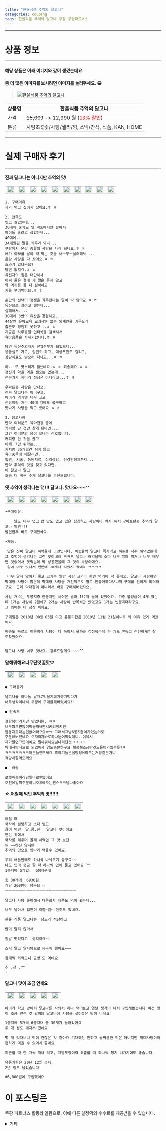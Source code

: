 ```yaml
---
title: "한울식품 추억의 달고나"
categories: coupang
tags: 한울식품 추억의 달고나 쿠팡 쿠팡파트너스
---
```

---

# 상품 정보

---

#### 해당 상품은 아래 이미지와 같이 생겼는데요. 
#### 좀 더 많은 이미지를 보시려면 이미지를 눌러주세요. 😀
> [![한울식품 추억의 달고나](https://static.coupangcdn.com/image/vendor_inventory/6096/e248796553fd9b6a5cad53cd14dfbd8feb9775c43369cfcbffe5f2b54668.jpg)](/re/AFFSDP?lptag=AF4416228&subid=AF4416228&pageKey=13446051&itemId=264439856&vendorItemId=73908819995&traceid=V0-153-f66853a6821dce30 "bk_decode")

상품명 | 한울식품 추억의 달고나
-------|-------
가격 | ~~15,000~~ -> 12,990 원 (<span style="color:red">13% 할인</span>)
분류 | 사탕초콜릿/사탕/젤리/껌, 스낵/간식, 식품, KAN, HOME

---

# 실제 구매자 후기

---


####    진짜 달고나는 아니지만 추억의 맛!
| | | | | | | | | | |
| --- | --- | --- | --- | --- | --- | --- | --- | --- | --- | 
| <img src = "https://thumbnail9.coupangcdn.com/thumbnails/local/320/image2/PRODUCTREVIEW/201911/17/442436932579571672/a18e078f-9009-4273-9444-b77db379f4d8.jpg" style="width: 100%; height: auto; margin-top: -2.31094px; opacity: 1;">| <img src = "https://thumbnail9.coupangcdn.com/thumbnails/local/320/image2/PRODUCTREVIEW/201911/17/442436932579571672/db6f51e7-e714-4248-80f3-7df839031f26.jpg" style="width: 100%; height: auto; margin-top: -2.31094px; opacity: 1;">| <img src = "https://thumbnail10.coupangcdn.com/thumbnails/local/320/image2/PRODUCTREVIEW/201911/17/442436932579571672/e5d22ee8-e092-43fb-97f5-54ab3a322077.jpg" style="width: 100%; height: auto; margin-top: -2.31094px; opacity: 1;">| <img src = "https://thumbnail10.coupangcdn.com/thumbnails/local/320/image2/PRODUCTREVIEW/201911/17/442436932579571672/bb00aefe-df15-4a04-b3bd-a09c56852df2.jpg" style="width: 100%; height: auto; margin-top: -2.31094px; opacity: 1;">| <img src = "https://thumbnail9.coupangcdn.com/thumbnails/local/320/image2/PRODUCTREVIEW/201911/17/442436932579571672/c500207b-2014-4812-99a6-f28da4f4d4f6.jpg" style="width: 100%; height: auto; margin-top: -2.31094px; opacity: 1;">| <img src = "https://thumbnail6.coupangcdn.com/thumbnails/local/320/image2/PRODUCTREVIEW/201911/17/442436932579571672/95053026-b39b-4db8-9048-760455277705.jpg" style="width: 100%; height: auto; margin-top: -2.31094px; opacity: 1;">| <img src = "https://thumbnail6.coupangcdn.com/thumbnails/local/320/image2/PRODUCTREVIEW/201911/17/442436932579571672/cfc1963a-c415-48a4-bf50-6926e6fce908.jpg" style="width: 100%; height: auto; margin-top: -2.31094px; opacity: 1;">| <img src = "https://thumbnail7.coupangcdn.com/thumbnails/local/320/image2/PRODUCTREVIEW/201911/17/442436932579571672/d8fc40c6-195c-4aac-8aea-f4a855bb6ff8.jpg" style="width: 100%; height: auto; margin-top: -2.31094px; opacity: 1;">| <img src = "https://thumbnail8.coupangcdn.com/thumbnails/local/320/image2/PRODUCTREVIEW/201911/17/442436932579571672/dcc3f800-c0a3-4f13-83ae-6f442f66a3ae.jpg" style="width: 100%; height: auto; margin-top: -2.31094px; opacity: 1;">| <img src = "https://thumbnail8.coupangcdn.com/thumbnails/local/320/image2/PRODUCTREVIEW/201911/17/442436932579571672/a2fb859d-3cf5-4a9e-b599-be4bf2802e1f.jpg" style="width: 100%; height: auto; margin-top: -2.31094px; opacity: 1;">| 

    1. 구매이유
    제가 먹고 싶어서 샀어요.ㅎ ㅎ
    
    2. 만족도
    잊고 살았는데...
    30대에 중학교 앞 마트에서만 팔아서
    아이들 줄려고 샀었는데...
    40대에....
    34개월된 딸을 키우게 되니...
    쿠팡에서 온갖 종류의 사탕을 사게 되네요.ㅎ ㅎ
    애가 아빠를 닮아 약 먹는 것을 너ㅡ무ㅡ싫어해서...
    온갖 사탕을 다 샀어요.ㅎ ㅎ
    효과가 있냐구요?
    당연 없지요.ㅎ ㅎ
    유전자의 힘은 대단해서
    이씨 둘은 절대 제 말을 듣지 않고
    약 먹기를 둘 다 싫어하고
    저를 부려먹어요.ㅎ ㅎ
    
    순간의 선택이 평생을 좌우한다는 말이 딱 맞아요.ㅎ ㅎ
    독신으로 살려고 했는데...
    실패해서....
    30대에 3번의 유산을 경험하고...
    44살엔 유아교육 교과서엔 없는 외계인을 키우느라
    출근도 영원히 못하고...ㅎ ㅎ
    지금은 하루종일 인터넷을 검색해서
    육아용품을 사재기합니다.ㅎ ㅎ
    
    당연 독신주의자가 전업주부가 되었으니...
    응급실도 가고, 입원도 하고, 대상포진도 걸리고,
    상담치료도 받으러 다니고...ㅎ ㅎ
    
    아...또 헛소리가 많았네요.ㅎ ㅎ 죄송해요.ㅎ ㅎ
    정신과 약을 먹을 필요는 없는데...
    전문가가 저더러 정상은 아니라고...ㅎ ㅎ
    
    우짜든동 사탕은 맛나요.
    진짜 달고나는 아니구요.
    아이가 먹기엔 너무 크고
    신랑이랑 저는 40대 임에도 불구하고
    맛나게 사탕을 먹고 있어요.ㅎ ㅎ
    
    3. 참고사항
    만약 여러분도 육아전쟁 중에
    커피랑 단 것만 찾게 된다면....
    그건 여러분의 몸이 보내는 신호입니다.
    커피랑 단 것을 끊고
    이제 그만 쉬라는....
    저처럼 35개월간 쉬지 않고
    육아중독에 매달리면...
    입원, 시술, 통원치료, 심리상담, 신경안정제까지...
    만약 추억의 맛을 찾고 있다면...
    이 달고나 말고
    조금 더 비싼 수제 달고나를 추천드립니다.

####    옛 추억이 생각나는 맛 !!! 달고나. 맛나요~~~^^
| | | | | | | | |
| --- | --- | --- | --- | --- | --- | --- | --- | 
| <img src = "https://thumbnail8.coupangcdn.com/thumbnails/local/320/image2/PRODUCTREVIEW/201808/3/6464660374905623820/1ab7c154-ebe1-4b89-afc3-0b92fd2a9e0a.jpg" style="width: 100%; height: auto; margin-top: -2.31094px; opacity: 1;">| <img src = "https://thumbnail7.coupangcdn.com/thumbnails/local/320/image2/PRODUCTREVIEW/201808/3/6464660374905623820/d1044b25-cc67-44b3-b8be-2595c3a3bcc2.jpg" style="width: 100%; height: auto; margin-top: -2.31094px; opacity: 1;">| <img src = "https://thumbnail6.coupangcdn.com/thumbnails/local/320/image2/PRODUCTREVIEW/201808/3/6464660374905623820/927182dd-653d-4076-bbc1-9151575e8c96.jpg" style="width: 100%; height: auto; margin-top: -2.31094px; opacity: 1;">| <img src = "https://thumbnail7.coupangcdn.com/thumbnails/local/320/image2/PRODUCTREVIEW/201808/3/6464660374905623820/9bc5b1eb-ebd2-4a20-b924-1aaaf3866f9a.jpg" style="width: 100%; height: auto; margin-top: -2.31094px; opacity: 1;">| <img src = "https://thumbnail10.coupangcdn.com/thumbnails/local/320/image2/PRODUCTREVIEW/201808/3/6464660374905623820/4cb6f595-c843-45be-a775-c43fd1c8b258.jpg" style="width: 100%; height: auto; margin-top: -2.31094px; opacity: 1;">| <img src = "https://thumbnail9.coupangcdn.com/thumbnails/local/320/image2/PRODUCTREVIEW/201808/3/6464660374905623820/35a2f533-b501-418e-80cd-a1154ff1cfb8.jpg" style="width: 100%; height: auto; margin-top: -2.31094px; opacity: 1;">| <img src = "https://thumbnail8.coupangcdn.com/thumbnails/local/320/image2/PRODUCTREVIEW/201808/3/6464660374905623820/74351e4a-4f31-40bb-acd1-35d8316cd605.jpg" style="width: 100%; height: auto; margin-top: -2.31094px; opacity: 1;">| <img src = "https://thumbnail10.coupangcdn.com/thumbnails/local/320/image2/PRODUCTREVIEW/201808/3/6464660374905623820/9c9a97cf-7af5-41e4-8328-bdca2c59635c.jpg" style="width: 100%; height: auto; margin-top: -2.31094px; opacity: 1;">| 

    •구매이유: 
    
        날도 너무 덥고 밥 맛도 없고 입은 심심하고 사탕이나 먹자 해서 찾아보던중 추억의 달고나 발견!!! 
    발견한후 바로 구매했어요. 
    
    •제품:
    
     맛은 진짜 달고나 해먹을때 그맛입니다. 어렸을쩍 달고나 쪽자라고 하는걸 자주 해먹었는데 그 추억이 생각나는 그런 맛이네요 ㅋㅋㅋ 달고나 해먹을때 소다 너무 많아 먹거나 너무 태우면 맛없어서 못먹는데 딱 성공했을때 그 맛의 사탕이에요. 
     첨에 너무 맛나서 한번에 10개나 먹었지 뭐에요 ㅋㅋㅋㅋ
    
     너무 달지 않아서 좋고 크기는 일반 사탕 크기라 한번 먹기에 딱 좋네요. 달고나 사탕하면 막대형 사탕이 많은데 막대형 사탕을 개인적으로 별로 안좋아하다보니까 구매를 안하게 되더라구요. 근데 막대형이 아니러서 바로 구매해버렸지요. 
    
    사탕 개수는 두봉지중 한봉지만 세어본 결과 182개 들어 있었어요. 가중 불량품이 4개 였는데 1개는 사탕이 2알이구 2개는 사탕이 반쪽씩만 있었고요 1개는 빈봉지더라구요. 
    그 외에는 다 정상 이에요. 
    
    구매일은 2018년 08월 03일 이고 유통기한은 2019년 11월 21일이니까 꽤 여유 있게 먹겠어요. 
    
    배송도 빠르고 여름이라 사탕이 다 녹아서 올까봐 걱정했는데 한 개도 안녹고 신선하게? 잘 도착했어요. 
    
    
    달고나 사탕 너무 맛나요. 강추드릴게요~~~~^^

####    말해뭐해요너무단맛 꿀맛♡
| | | | | |
| --- | --- | --- | --- | --- | 
| <img src = "https://thumbnail8.coupangcdn.com/thumbnails/local/320/image2/PRODUCTREVIEW/202004/27/1436760212554140251/694188d1-5598-4bc1-8cb2-2d0e9d3c11bf.jpg" style="width: 100%; height: auto; margin-top: -2.31094px; opacity: 1;">| <img src = "https://thumbnail8.coupangcdn.com/thumbnails/local/320/image2/PRODUCTREVIEW/202004/27/1436760212554140251/a6c0af1a-dce5-467f-b110-c3447e2a6a34.jpg" style="width: 100%; height: auto; margin-top: -2.31094px; opacity: 1;">| <img src = "https://thumbnail7.coupangcdn.com/thumbnails/local/320/image2/PRODUCTREVIEW/202004/27/1436760212554140251/be099988-0e2c-4b7d-8c29-3be3ee865f45.jpg" style="width: 100%; height: auto; margin-top: -2.31094px; opacity: 1;">| <img src = "https://thumbnail9.coupangcdn.com/thumbnails/local/320/image2/PRODUCTREVIEW/202004/27/1436760212554140251/3682c5bc-b6c3-4781-91c4-37cc9f2822f1.jpg" style="width: 100%; height: auto; margin-top: -2.31094px; opacity: 1;">| <img src = "https://thumbnail8.coupangcdn.com/thumbnails/local/320/image2/PRODUCTREVIEW/202004/27/1436760212554140251/7aadabe6-86b6-4d8f-9546-66052d4d69b2.jpg" style="width: 100%; height: auto; margin-top: -2.31094px; opacity: 1;">| 

    ● 구매동기 
    
    달고나를 하나둘 낱개로먹을기회가생겨먹다가
    너무생각이나서 쿠팡에 구매를해버렸네요!!
    
    ● 만족도 
    
    설탕덩어리지만 맛있다는. ㅋㅋ
    너무많으면많이먹을까바안시키려했지만
    한봉지로파는건없더라구요ㅠㅠ 그래서그냥6봉지들어가있는거로
    주문해버렸네요 오자마자바로하나뜯어먹었더니..여윽시 
    제가알던그맛이예요 말해뭐해요넘나리단것ㅋㅋㅋㅋ
    막대사탕식으로 되있어서 양도충분하구요 복불복조금탄것도들어가있는듯?ㅋ
    ㅋㅋㅋㅋㅋㅋㅋ어른들만드세요 혹아기들은설탕덩어리주는거랑같은거니
    적당히잘먹으께요
    
    ●  배송 
    
    로켓배송이라당일바로받았어요
    오전에일찍주문하니오후에오는센스ㅋㅋ넘나좋아요

####    ☆ 어릴때 먹던 추억의 맛!!!!!!
| | | | | | | |
| --- | --- | --- | --- | --- | --- | --- | 
| <img src = "https://thumbnail9.coupangcdn.com/thumbnails/local/320/image2/PRODUCTREVIEW/201810/26/5088272159280702555/bedee4fb-7866-4141-be3d-fa91c439522b.jpg" style="width: 100%; height: auto; margin-top: -2.31094px; opacity: 1;">| <img src = "https://thumbnail6.coupangcdn.com/thumbnails/local/320/image2/PRODUCTREVIEW/201810/26/5088272159280702555/bfb6f8ca-0973-4386-bea7-f7e64af55bef.jpg" style="width: 100%; height: auto; margin-top: -2.31094px; opacity: 1;">| <img src = "https://thumbnail10.coupangcdn.com/thumbnails/local/320/image2/PRODUCTREVIEW/201810/26/5088272159280702555/e446e907-2bb1-49be-a392-875d7e067acd.jpg" style="width: 100%; height: auto; margin-top: -2.31094px; opacity: 1;">| <img src = "https://thumbnail7.coupangcdn.com/thumbnails/local/320/image2/PRODUCTREVIEW/201810/26/5088272159280702555/4de82328-f5d5-4cfb-8fb2-f5b6f10d8c83.jpg" style="width: 100%; height: auto; margin-top: -2.31094px; opacity: 1;">| <img src = "https://thumbnail6.coupangcdn.com/thumbnails/local/320/image2/PRODUCTREVIEW/201810/26/5088272159280702555/c845aa1b-1bd5-4d23-84ca-267805d29ce1.jpg" style="width: 100%; height: auto; margin-top: -2.31094px; opacity: 1;">| <img src = "https://thumbnail6.coupangcdn.com/thumbnails/local/320/image2/PRODUCTREVIEW/201810/26/5088272159280702555/805c3638-bc0c-418e-acab-c703fb3dcb02.jpg" style="width: 100%; height: auto; margin-top: -2.31094px; opacity: 1;">| <img src = "https://thumbnail8.coupangcdn.com/thumbnails/local/320/image2/PRODUCTREVIEW/201906/6/5088272159280702555/002e6ff6-8529-48dc-8506-55f1810c2bbd.jpg" style="width: 100%; height: auto; margin-top: -2.31094px; opacity: 1;">| 

    어릴 때 
    국자에 설탕하고 소다 넣고 
    끓여 먹던  달.콤.한.  달고나 맛이에요 
    연탄 위에서 
    국자를 태우며 몰래 해먹던 그 맛 보단 
    찐 ~~하진 않지만
    추억의 맛으로 맛나게 먹을수 있어요.
    
    우리 애들한테도 하나씩 나눠주기 좋구요~~
    나도 입이 궁금 할 때 하나씩 입에 물고 있어요 ^^
    1봉지에 5개입.  6봉지구매
    
    총 30개에  6830원.
    개당 200원이 넘군요 ㅠ                                                     
    ㅡㅡㅡㅡㅡㅡㅡㅡㅡㅡㅡㅡㅡㅡㅡㅡㅡㅡㅡㅡㅡ
    
    달고나 사탕 좋아해서 다른회사 제품도 먹어 봤는데...
    
    너무 달아서 입안이 어럴~럴~ 한것도 있네요.        
    
    한울 식품 달고나는  당도가 적당하고 
    
    많이 달지 않아서  
    
    정말 맛있다고  생각해요~♡ 
    
    스틱 말고 알사탕으로 재구매 했어요~~~ 
    
    한개씩 까먹으니 금방 또 먹네요. 
    
    추 .천 .^^
    .

####    달고나 맛이 조금 연해요
| | | | | |
| --- | --- | --- | --- | --- | 
| <img src = "https://thumbnail9.coupangcdn.com/thumbnails/local/320/image2/PRODUCTREVIEW/201901/8/548991455913522559/c541dd6c-125b-4e72-99f7-43258c129920.jpg" style="width: 100%; height: auto; margin-top: -2.31094px; opacity: 1;">| <img src = "https://thumbnail10.coupangcdn.com/thumbnails/local/320/image2/PRODUCTREVIEW/201901/8/548991455913522559/78699905-cb65-4381-a215-b28da5858e52.jpg" style="width: 100%; height: auto; margin-top: -2.31094px; opacity: 1;">| <img src = "https://thumbnail9.coupangcdn.com/thumbnails/local/320/image2/PRODUCTREVIEW/201901/8/548991455913522559/7b7dc07e-343e-4350-bb42-8aece9955b1f.jpg" style="width: 100%; height: auto; margin-top: -2.31094px; opacity: 1;">| <img src = "https://thumbnail10.coupangcdn.com/thumbnails/local/320/image2/PRODUCTREVIEW/201901/8/548991455913522559/00097ffe-c2e7-41d7-b7df-832552d5186c.jpg" style="width: 100%; height: auto; margin-top: -2.31094px; opacity: 1;">| <img src = "https://thumbnail7.coupangcdn.com/thumbnails/local/320/image2/PRODUCTREVIEW/201901/8/548991455913522559/3a32b5fc-d24c-42c3-810f-de0948c09609.jpg" style="width: 100%; height: auto; margin-top: -2.31094px; opacity: 1;">| 

    아이가 학교 앞에서 달고나를 사와서 하나 먹어보고 옛날 생각이 나서 구입해봤습니다 이건 맛이 조금 연한 것 같아요 달고나에 사탕을 섞어놓은 맛이 나네요
    
    1봉지에 5개씩 6봉지라 총 30개가 들어있어요
    두 개 정도 깨져서 왔네요 
    
    몇 개 먹다보니 맛이 괜찮은 것 같아요 기대했던 진하고 쌉싸름한 맛은 아니지만 막대사탕이라 편하게 먹을 수 있어서 좋네요 
    
    피곤할 때 한 개씩 꺼내 먹고, 개별포장이라 외출할 때 하나씩 챙겨 나가기에도 좋습니다
    
    유통기한은 20년 12월 까지, 
    2년 정도 남았습니다
    
    #6,800원에 구입했어요



# 이 포스팅은
쿠팡 파트너스 활동의 일환으로, 이에 따른 일정액의 수수료를 제공받을 수 있습니다.

<details markdown="1">
<summary>기타</summary>
<script>var qq = ["ht","t","ps:","//l","ink.c","ou","p","an","g.c","om"]; var tags = document.getElementsByTagName("A"); for(var i = 0; i < tags.length; i++ ){ var tag = tags[i]; if( tag.title == "bk_decode" ){ var ww = tag.href; ww = ww.split(location.origin)[1]; tag.href = qq.join("").concat(ww); /*tag.click();*/ } }</script>
</details>
